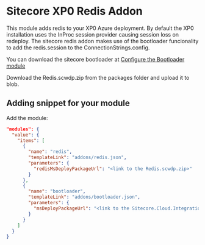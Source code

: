 # Sitecore XP0 Redis Addon

This module adds redis to your XP0 Azure deployment. By default the XP0 installation uses the InProc session provider causing session loss on redeploy. The sitecore redis addon makes use of the bootloader funcionality to add the redis.session to the ConnectionStrings.config.

You can download the sitecore bootloader at [Configure the Bootloader module](https://doc.sitecore.net/cloud/working_with_sitecore_azure_toolkit/deployment/configure_the_bootloader_module_for_a_sitecore_deployment)

Download the Redis.scwdp.zip from the packages folder and upload it to blob.

## Adding snippet for your module

Add the module:
``` JSON
"modules": {
  "value": {
    "items": [
      {
        "name": "redis",
        "templateLink": "addons/redis.json",
        "parameters": {
          "redisMsDeployPackageUrl": "<link to the Redis.scwdp.zip>" 
        }
      },
      {
        "name": "bootloader",
        "templateLink": "addons/bootloader.json",
        "parameters": {
          "msDeployPackageUrl": "<link to the Sitecore.Cloud.Integration.Bootload.wdp.zip>"
        }
      }
    ]
  }
}
```